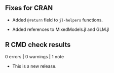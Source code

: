 ## Fixes for CRAN

- Added `@return` field to `jl-helpers` functions.

- Added references to MixedModels.jl and GLM.jl

## R CMD check results

0 errors | 0 warnings | 1 note

* This is a new release.
